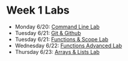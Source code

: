 # Week 1 Labs

- Monday 6/20: [Command Line Lab](https://github.com/ga-adi-nyc/Command-Line-Lab)
- Tuesday 6/21: [Git & Github](https://github.com/ga-adi-nyc/Git-Lab)
- Tuesday 6/21: [Functions & Scope Lab](https://github.com/ga-adi-nyc/Functions-and-Scope-Lab)
- Wednesday 6/22: [Functions Advanced Lab](https://github.com/ga-adi-nyc/Functions-Advanced-Lab)
- Thursday 6/23: [Arrays & Lists Lab](https://github.com/ga-adi-nyc/Arrays-and-Lists-Lab)